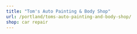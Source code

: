 ```yaml
---
title: "Tom's Auto Painting & Body Shop"
url: /portland/toms-auto-painting-and-body-shop/
shop: car repair
---
```

